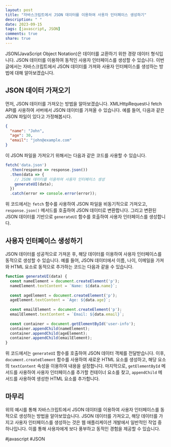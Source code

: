 ```yaml
---
layout: post
title: "자바스크립트에서 JSON 데이터를 이용하여 사용자 인터페이스 생성하기"
description: " "
date: 2023-09-15
tags: [javascript, JSON]
comments: true
share: true
---
```


JSON(JavaScript Object Notation)은 데이터를 교환하기 위한 경량 데이터 형식입니다. JSON 데이터를 이용하여 동적인 사용자 인터페이스를 생성할 수 있습니다. 이번 글에서는 자바스크립트에서 JSON 데이터를 가져와 사용자 인터페이스를 생성하는 방법에 대해 알아보겠습니다.

## JSON 데이터 가져오기

먼저, JSON 데이터를 가져오는 방법을 알아보겠습니다. XMLHttpRequest나 fetch API를 사용하여 서버에서 JSON 데이터를 가져올 수 있습니다. 예를 들어, 다음과 같은 JSON 파일이 있다고 가정해봅시다.

```json
{
  "name": "John",
  "age": 30,
  "email": "john@example.com"
}
```

이 JSON 파일을 가져오기 위해서는 다음과 같은 코드를 사용할 수 있습니다.

```javascript
fetch('data.json')
  .then(response => response.json())
  .then(data => {
    // JSON 데이터를 이용하여 사용자 인터페이스 생성
    generateUI(data);
  })
  .catch(error => console.error(error));
```

위 코드에서는 `fetch` 함수를 사용하여 JSON 파일을 비동기적으로 가져오고, `response.json()` 메서드를 호출하여 JSON 데이터로 변환합니다. 그리고 변환된 JSON 데이터를 기반으로 `generateUI` 함수를 호출하여 사용자 인터페이스를 생성합니다.

## 사용자 인터페이스 생성하기

JSON 데이터를 성공적으로 가져온 후, 해당 데이터를 이용하여 사용자 인터페이스를 동적으로 생성할 수 있습니다. 예를 들어, JSON 데이터에서 이름, 나이, 이메일을 가져와 HTML 요소로 동적으로 추가하는 코드는 다음과 같을 수 있습니다.

```javascript
function generateUI(data) {
  const nameElement = document.createElement('p');
  nameElement.textContent = `Name: ${data.name}`;
  
  const ageElement = document.createElement('p');
  ageElement.textContent = `Age: ${data.age}`;
  
  const emailElement = document.createElement('p');
  emailElement.textContent = `Email: ${data.email}`;
  
  const container = document.getElementById('user-info');
  container.appendChild(nameElement);
  container.appendChild(ageElement);
  container.appendChild(emailElement);
}
```

위 코드에서는 `generateUI` 함수를 호출하여 JSON 데이터 객체를 전달받습니다. 이후, `document.createElement` 함수를 사용하여 새로운 HTML 요소를 생성하고, 해당 요소의 `textContent` 속성을 이용하여 내용을 설정합니다. 마지막으로, `getElementById` 메서드를 사용하여 사용자 인터페이스를 추가할 컨테이너 요소를 찾고, `appendChild` 메서드를 사용하여 생성한 HTML 요소를 추가합니다.

## 마무리

위의 예시를 통해 자바스크립트에서 JSON 데이터를 이용하여 사용자 인터페이스를 동적으로 생성하는 방법을 알아보았습니다. JSON 데이터를 가져오고, 해당 데이터를 가지고 사용자 인터페이스를 생성하는 것은 웹 애플리케이션 개발에서 일반적인 작업 중 하나입니다. 이를 통해 사용자에게 보다 풍부하고 동적인 경험을 제공할 수 있습니다.

#javascript #JSON